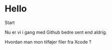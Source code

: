 # Hello
Start

Nu er vi i gang med Github bedre sent end aldrig.

Hvordan man mon tilføjer filer fra Xcode ?
